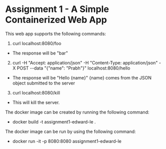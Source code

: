 # Assignment 1 - A Simple Containerized Web App

This web app supports the following commands:

1. curl localhost:8080/foo
* The response will be "bar"

2. curl -H "Accept: application/json" -H "Content-Type: application/json" -X POST --data "{\"name\": \"Prabh\"}" localhost:8080/hello  
* The response will be "Hello {name}" {name} comes from the JSON object submitted to the server

3. curl localhost:8080/kill
* This will kill the server.

The docker image can be created by running the following command:
* docker build -t assignment1-edward-le .

The docker image can be run by using the following command:
* docker run -it -p 8080:8080 assignment1-edward-le
